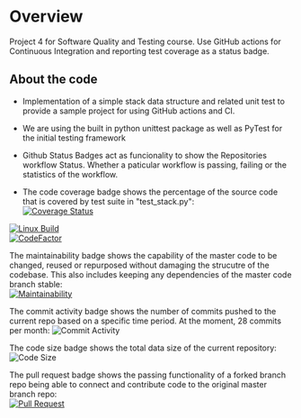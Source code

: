 # Overview
Project 4 for Software Quality and Testing course. Use GitHub actions for Continuous Integration and reporting test coverage as a status badge.

## About the code
- Implementation of a simple stack data structure and related unit test to provide a sample project for using GitHub actions and CI.
- We are using the built in python unittest package as well as PyTest for the initial testing framework
- Github Status Badges act as funcionality to show the Repositories workflow Status. Whether a paticular workflow is passing, failing or the statistics of the workflow.

- The code coverage badge shows the percentage of the source code that is covered by test suite in "test_stack.py": \
[![Coverage Status](https://coveralls.io/repos/github/kctraveler/github-actions/badge.svg)](https://coveralls.io/github/kctraveler/github-actions)

 [![Linux Build](https://github.com/kctraveler/github-actions/actions/workflows/python-app.yml/badge.svg)](https://github.com/kctraveler/github-actions/actions/workflows/python-app.yml)\
 [![CodeFactor](https://www.codefactor.io/repository/github/kctraveler/github-actions/badge)](https://www.codefactor.io/repository/github/kctraveler/github-actions)

 The maintainability badge shows the capability of the master code to be changed, reused or repurposed without damaging the strucutre of the codebase. This also includes keeping any dependencies of the master code branch stable: \
 [![Maintainability](https://api.codeclimate.com/v1/badges/bb0ae3e1e2bf2f756edc/maintainability)](https://codeclimate.com/github/kctraveler/github-actions/maintainability)

 The commit activity badge shows the number of commits pushed to the current repo based on a specific time period. At the moment, 28 commits per month: 
 ![Commit Activity](https://img.shields.io/github/commit-activity/m/kctraveler/github-actions)

 The code size badge shows the total data size of the current repository: 
 ![Code Size](https://img.shields.io/github/languages/code-size/kctraveler/github-actions)

 The pull request badge shows the passing functionality of a forked branch repo being able to connect and contribute code to the original master branch repo: \
 [![Pull Request](https://github.com/Jeffreyricketts/github-actions/actions/workflows/deploy.yml/badge.svg)](https://github.com/Jeffreyricketts/github-actions/actions/workflows/deploy.yml)

